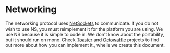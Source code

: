 Networking
==========

The networking protocol uses [NetSockets](https://netsockets.codeplex.com/) to communicate.
If you do not wish to use NS, you must reimplement it for the platform you are using.
We use NS because it is simple to code in. We don't know about the portability, but it should run on mono.
Check [Toaster](https://github.com/leetnet/Toaster) and [Octowaffle](https://github.com/leetnet/Octowaffle) projects to find out more about how you can implement it., wheile we create this document.
